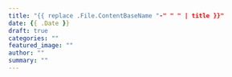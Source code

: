 ```yaml
---
title: "{{ replace .File.ContentBaseName "-" " " | title }}"
date: {{ .Date }}
draft: true
categories: ""
featured_image: ""
author: ""
summary: ""
---
```

